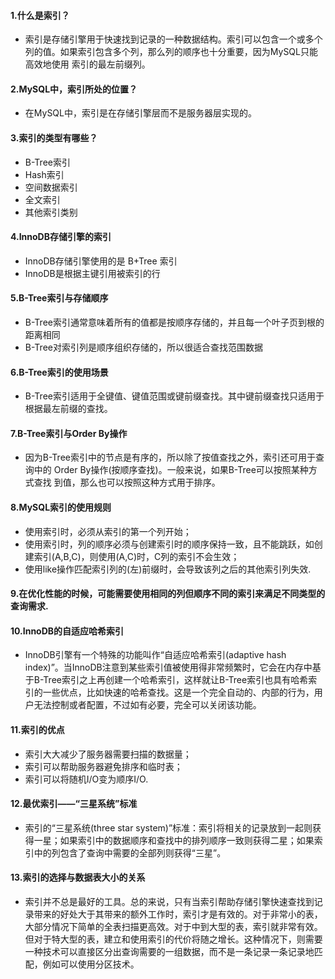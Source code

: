 #### 1.什么是索引？
* 索引是存储引擎用于快速找到记录的一种数据结构。索引可以包含一个或多个列的值。如果索引包含多个列，那么列的顺序也十分重要，因为MySQL只能高效地使用
索引的最左前缀列。

#### 2.MySQL中，索引所处的位置？
* 在MySQL中，索引是在存储引擎层而不是服务器层实现的。

#### 3.索引的类型有哪些？
* B-Tree索引
* Hash索引
* 空间数据索引
* 全文索引
* 其他索引类别

#### 4.InnoDB存储引擎的索引
* InnoDB存储引擎使用的是 B+Tree 索引
* InnoDB是根据主键引用被索引的行

#### 5.B-Tree索引与存储顺序
* B-Tree索引通常意味着所有的值都是按顺序存储的，并且每一个叶子页到根的距离相同
* B-Tree对索引列是顺序组织存储的，所以很适合查找范围数据

#### 6.B-Tree索引的使用场景
* B-Tree索引适用于全键值、键值范围或键前缀查找。其中键前缀查找只适用于根据最左前缀的查找。

#### 7.B-Tree索引与Order By操作
* 因为B-Tree索引中的节点是有序的，所以除了按值查找之外，索引还可用于查询中的 Order By操作(按顺序查找)。一般来说，如果B-Tree可以按照某种方式查找
到值，那么也可以按照这种方式用于排序。

#### 8.MySQL索引的使用规则
* 使用索引时，必须从索引的第一个列开始；
* 使用索引时，列的顺序必须与创建索引时的顺序保持一致，且不能跳跃，如创建索引(A,B,C)，则使用(A,C)时，C列的索引不会生效；
* 使用like操作匹配索引列的(左)前缀时，会导致该列之后的其他索引列失效.

#### 9.在优化性能的时候，可能需要使用相同的列但顺序不同的索引来满足不同类型的查询需求.

#### 10.InnoDB的自适应哈希索引
* InnoDB引擎有一个特殊的功能叫作“自适应哈希索引(adaptive hash index)”。当InnoDB注意到某些索引值被使用得非常频繁时，它会在内存中基于B-Tree索引之上再创建一个哈希索引，这样就让B-Tree索引也具有哈希索引的一些优点，比如快速的哈希查找。这是一个完全自动的、内部的行为，用户无法控制或者配置，不过如有必要，完全可以关闭该功能。

#### 11.索引的优点
* 索引大大减少了服务器需要扫描的数据量；
* 索引可以帮助服务器避免排序和临时表；
* 索引可以将随机I/O变为顺序I/O.

#### 12.最优索引——“三星系统”标准
* 索引的“三星系统(three star system)”标准：索引将相关的记录放到一起则获得一星；如果索引中的数据顺序和查找中的排列顺序一致则获得二星；如果索引中的列包含了查询中需要的全部列则获得“三星”。

#### 13.索引的选择与数据表大小的关系
* 索引并不总是最好的工具。总的来说，只有当索引帮助存储引擎快速查找到记录带来的好处大于其带来的额外工作时，索引才是有效的。对于非常小的表，大部分情况下简单的全表扫描更高效。对于中到大型的表，索引就非常有效。但对于特大型的表，建立和使用索引的代价将随之增长。这种情况下，则需要一种技术可以直接区分出查询需要的一组数据，而不是一条记录一条记录地匹配，例如可以使用分区技术。













